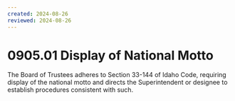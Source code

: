 ```yaml
---
created: 2024-08-26
reviewed: 2024-08-26
---
```


# 0905.01 Display of National Motto

The Board of Trustees adheres to Section 33-144 of Idaho Code, requiring display of the national motto and directs the Superintendent or designee to establish procedures consistent with such.

